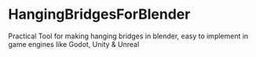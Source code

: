 # HangingBridgesForBlender
Practical Tool for making hanging bridges in blender, easy to implement in game engines like Godot, Unity &amp; Unreal
